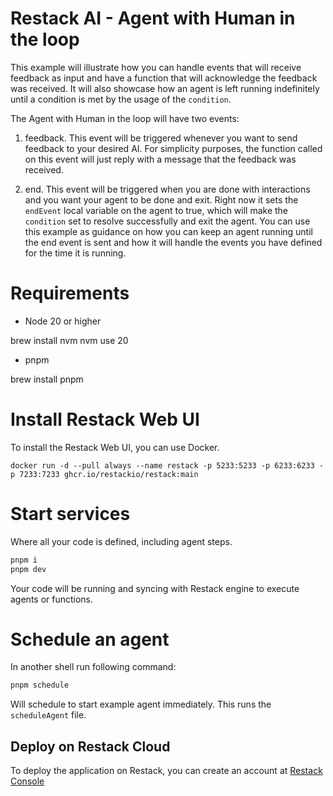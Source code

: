 # Restack AI - Agent with Human in the loop

This example will illustrate how you can handle events that will receive feedback as input and have a function that will acknowledge the feedback was received.
It will also showcase how an agent is left running indefinitely until a condition is met by the usage of the `condition`.

The Agent with Human in the loop will have two events:

1. feedback. This event will be triggered whenever you want to send feedback to your desired AI. For simplicity purposes, the function called on this event will just reply with a message that the feedback was received.

2. end. This event will be triggered when you are done with interactions and you want your agent to be done and exit. Right now it sets the `endEvent` local variable on the agent to true, which will make the `condition` set to resolve successfully and exit the agent. You can use this example as guidance on how you can keep an agent running until the end event is sent and how it will handle the events you have defined for the time it is running.

# Requirements

- Node 20 or higher

brew install nvm
nvm use 20

- pnpm

brew install pnpm

# Install Restack Web UI

To install the Restack Web UI, you can use Docker.

```
docker run -d --pull always --name restack -p 5233:5233 -p 6233:6233 -p 7233:7233 ghcr.io/restackio/restack:main
```

# Start services

Where all your code is defined, including agent steps.

```bash
pnpm i
pnpm dev
```

Your code will be running and syncing with Restack engine to execute agents or functions.

# Schedule an agent

In another shell run following command:

```bash
pnpm schedule
```

Will schedule to start example agent immediately. This runs the `scheduleAgent` file.

## Deploy on Restack Cloud

To deploy the application on Restack, you can create an account at [Restack Console](https://console.restack.io)
